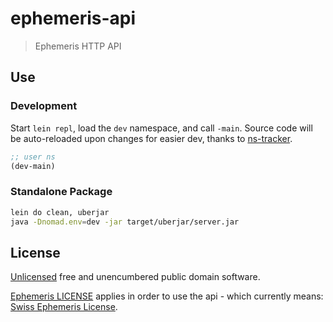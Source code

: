 # ephemeris-api

> Ephemeris HTTP API

## Use

### Development

Start `lein repl`, load the `dev` namespace, and call `-main`.
Source code will be auto-reloaded upon changes for easier dev,
thanks to [ns-tracker](https://github.com/weavejester/ns-tracker).

```clojure
;; user ns
(dev-main)
```

### Standalone Package

```sh
lein do clean, uberjar
java -Dnomad.env=dev -jar target/uberjar/server.jar
```

## License

[Unlicensed](http://unlicense.org) free and unencumbered public domain software.

[Ephemeris LICENSE](https://github.com/astrolet/ephemeris/blob/active/LICENSE)
applies in order to use the api - which currently means:
[Swiss Ephemeris License](http://www.astro.com/swisseph).

